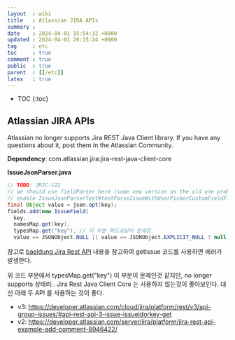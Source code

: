 ```yaml
---
layout  : wiki
title   : Atlassian JIRA APIs
summary : 
date    : 2024-04-01 15:54:32 +0900
updated : 2024-04-01 20:15:24 +0900
tag     : etc
toc     : true
comment : true
public  : true
parent  : [[/etc]]
latex   : true
---
```

* TOC
{:toc}

## Atlassian JIRA APIs

Atlassian no longer supports Jira REST Java Client library. If you have any questions about it, post them in the Atlassian Community.

__Dependency__:
com.atlassian.jira:jira-rest-java-client-core

__IssueJsonParser.java__

```java
// TODO: JRJC-122
// we should use fieldParser here (some new version as the old one probably won't work)
// enable IssueJsonParserTest#testParseIssueWithUserPickerCustomFieldFilledOut after fixing this
final Object value = json.opt(key);
fields.add(new IssueField(
  key,
  namesMap.get(key),
  typesMap.get("key"), // 이 부분 하드코딩이 문제임.
  value == JSONObject.NULL || value == JSONObject.EXPLICIT_NULL ? null : value));
```

참고로 [baeldung Jira Rest API](https://www.baeldung.com/jira-rest-api) 내용을 참고하여 getIssue 코드를 사용하면 에러가 발생한다.

위 코드 부분에서 typesMap.get("key") 이 부분이 문제인것 같지만, no longer supports 상태라.. Jira Rest Java Client Core 는 사용하지 않는것이 좋아보인다.
대신 아래 두 API 를 사용하는 것이 좋다.

- v3: https://developer.atlassian.com/cloud/jira/platform/rest/v3/api-group-issues/#api-rest-api-3-issue-issueidorkey-get
- v2: https://developer.atlassian.com/server/jira/platform/jira-rest-api-example-add-comment-8946422/